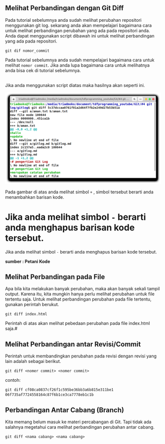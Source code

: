 ## Melihat Perbandingan dengan Git Diff
Pada tutorial sebelumnya anda sudah melihat perubahan repositori menggunakan git log. sekarang anda akan mempelajari bagaimana cara untuk melihat perbandingan perubahan yang ada pada repositori anda. <br>
Anda dapat menggunakan script dibawah ini untuk melihat perbandingan yang ada pada repositori.
```console
git dif nomor_commit
```
Pada tutorial sebelumnya anda sudah mempelajari bagaimana cara untuk melihat `nomor commit`. Jika anda lupa bagaimana cara untuk melihatnya anda bisa cek di tutorial sebelumnya. <br><br>

Jika anda menggunakan script diatas maka hasilnya akan seperti ini.

![Hasil git Diff](1.png)

Pada gambar di atas anda melihat simbol `+` , simbol tersebut berarti anda menambahkan barisan kode. 
<br>

Jika anda melihat simbol `-` berarti anda menghapus barisan kode tersebut.
=======
Jika anda melihat simbol `-` berarti anda menghapus barisan kode tersebut.

<b>sumber : Petani Kode</b><br>

## Melihat Perbandingan pada File
Apa bila kita melakukan banyak perubahan, maka akan banyak sekali tampil output. Karena itu, kita mungkin hanya perlu melihat perubahan untuk file tertentu saja. Untuk melihat perbandingan perubahan pada file tertentu, gunakan perintah berukut.

``` console
git diff index.html
```
Perintah di atas akan melihat pebedaan perubahan pada file index.html saja.#

## Melihat Perbandingan antar Revisi/Commit
Perintah untuk membandingkan perubahan pada revisi dengan revisi yang lain adalah sebagai berikut.

```console 
git diff <nomer commit> <nomer commit>
```
contoh:

```console
git diff cf08ca0837cf26f1c595be36bb3a6b815e311be1 06f735af7724558164c87f6b1ce3ca7778eb1c1b
```

## Perbandingan Antar Cabang (Branch)
Kita memang belum masuk ke materi percabangan di Git. Tapi tidak ada salahnya megetahui cara melihat perbandingan perubahan antar cabang.

```console
git diff <nama cabang> <nama cabang>
```

